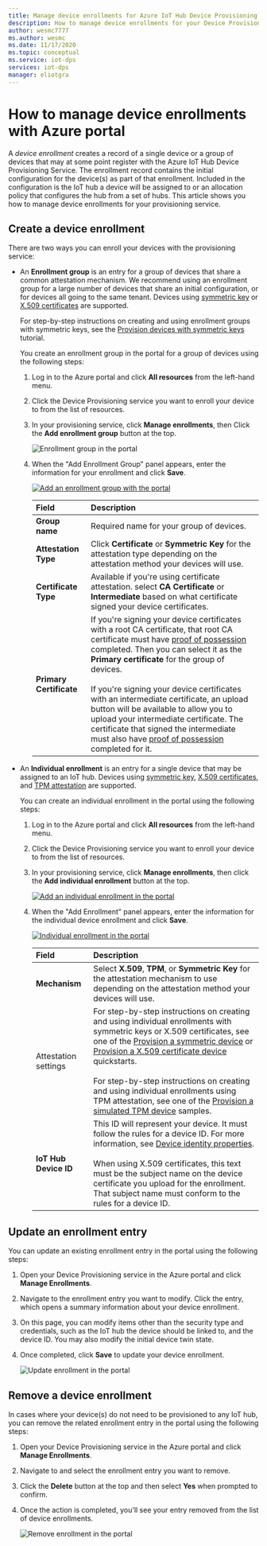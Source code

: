 ```yaml
---
title: Manage device enrollments for Azure IoT Hub Device Provisioning Service in the Azure portal 
description: How to manage device enrollments for your Device Provisioning Service (DPS) in the Azure portal
author: wesmc7777
ms.author: wesmc
ms.date: 11/17/2020
ms.topic: conceptual
ms.service: iot-dps
services: iot-dps
manager: eliotgra
---
```


# How to manage device enrollments with Azure portal

A *device enrollment* creates a record of a single device or a group of devices that may at some point register with the Azure IoT Hub Device Provisioning Service. The enrollment record contains the initial configuration for the device(s) as part of that enrollment. Included in the configuration is the IoT hub a device will be assigned to or an allocation policy that configures the hub from a set of hubs. This article shows you how to manage device enrollments for your provisioning service.


## Create a device enrollment

There are two ways you can enroll your devices with the provisioning service:

* An **Enrollment group** is an entry for a group of devices that share a common attestation mechanism. We recommend using an enrollment group for a large number of devices that share an initial configuration, or for devices all going to the same tenant. Devices using [symmetric key](concepts-symmetric-key-attestation.md) or [X.509 certificates](concepts-x509-attestation.md) are supported. 

    For step-by-step instructions on creating and using enrollment groups with symmetric keys, see the [Provision devices with symmetric keys](how-to-legacy-device-symm-key.md) tutorial.

    You create an enrollment group in the portal for a group of devices using the following steps:

    1. Log in to the Azure portal and click **All resources** from the left-hand menu.  
    1. Click the Device Provisioning service you want to enroll your device to from the list of resources.  
    1. In your provisioning service, click **Manage enrollments**, then Click the **Add enrollment group** button at the top.  
     
        ![Enrollment group in the portal](./media/how-to-manage-enrollments/add-group-enrollment.png)
        
    1. When the "Add Enrollment Group" panel appears, enter the information for your enrollment and click **Save**.  
     
        [![Add an enrollment group with the portal](./media/how-to-manage-enrollments/group-enrollment.png)](./media/how-to-manage-enrollments/group-enrollment.png#lightbox)
        
        | Field | Description |
        | :--- | :--- |
        | **Group name** | Required name for your group of devices. |
        | **Attestation Type** | Click **Certificate** or **Symmetric Key** for the attestation type depending on the attestation method your devices will use. |
        | **Certificate Type** | Available if you're using certificate attestation. select **CA Certificate** or **Intermediate** based on what certificate signed your device certificates. |
        | **Primary Certificate** | If you're signing your device certificates with a root CA certificate, that root CA certificate must have [proof of possession](how-to-verify-certificates.md) completed. Then you can select it as the **Primary certificate** for the group of devices.<br><br>If you're signing your device certificates with an intermediate certificate, an upload button will be available to allow you to upload your intermediate certificate. The certificate that signed the intermediate must also have [proof of possession](how-to-verify-certificates.md) completed for it. |

        
    

* An **Individual enrollment** is an entry for a single device that may be assigned to an IoT hub. Devices using [symmetric key](concepts-symmetric-key-attestation.md), [X.509 certificates](concepts-x509-attestation.md), and [TPM attestation](concepts-tpm-attestation.md) are supported. 

    You can create an individual enrollment in the portal using the following steps:

    1. Log in to the Azure portal and click **All resources** from the left-hand menu.
    1. Click the Device Provisioning service you want to enroll your device to from the list of resources.
    1. In your provisioning service, click **Manage enrollments**, then click the **Add individual enrollment** button at the top.   

       [![Add an individual enrollment in the portal](./media/how-to-manage-enrollments/add-individual-enrollment.png)](./media/how-to-manage-enrollments/add-individual-enrollment.png#lightbox)

    1. When the "Add Enrollment" panel appears, enter the information for the individual device enrollment and click **Save**. 
     
        [![Individual enrollment in the portal](./media/how-to-manage-enrollments/individual-enrollment.png)](./media/how-to-manage-enrollments/individual-enrollment.png#lightbox)
    
        | Field | Description |
        | :--- | :--- |
        | **Mechanism** | Select **X.509**, **TPM**, or **Symmetric Key** for the attestation mechanism to use depending on the attestation method your devices will use. |
        | Attestation settings | For step-by-step instructions on creating and using individual enrollments with symmetric keys or X.509 certificates, see one of the [Provision a symmetric device](quick-create-simulated-device-symmetric-key-java.md#create-a-device-enrollment) or [Provision a X.509 certificate device](quick-create-simulated-device-x509-java.md#create-a-self-signed-x509-device-certificate-and-individual-enrollment-entry) quickstarts.<br><br>For step-by-step instructions on creating and using individual enrollments using TPM attestation, see one of the [Provision a simulated TPM device](quick-create-simulated-device-tpm-java.md#create-a-device-enrollment-entry) samples.|
        | **IoT Hub Device ID** |  This ID will represent your device. It must follow the rules for a device ID. For more information, see [Device identity properties](../iot-hub/iot-hub-devguide-identity-registry.md#device-identity-properties).<br><br>When using X.509 certificates, this text must be the subject name on the device certificate you upload for the enrollment. That subject name must conform to the rules for a device ID.|
            


## Update an enrollment entry
You can update an existing enrollment entry in the portal using the following steps:

1. Open your Device Provisioning service in the Azure portal and click **Manage Enrollments**. 
1. Navigate to the enrollment entry you want to modify. Click the entry, which opens a summary information about your device enrollment. 
1. On this page, you can modify items other than the security type and credentials, such as the IoT hub the device should be linked to, and the device ID. You may also modify the initial device twin state. 
1. Once completed, click **Save** to update your device enrollment. 

    ![Update enrollment in the portal](./media/how-to-manage-enrollments/update-enrollment.png)

## Remove a device enrollment
In cases where your device(s) do not need to be provisioned to any IoT hub, you can remove the related enrollment entry in the portal using the following steps:

1. Open your Device Provisioning service in the Azure portal and click **Manage Enrollments**. 
1. Navigate to and select the enrollment entry you want to remove. 
1. Click the **Delete** button at the top and then select **Yes** when prompted to confirm. 
1. Once the action is completed, you'll see your entry removed from the list of device enrollments. 
 
    ![Remove enrollment in the portal](./media/how-to-manage-enrollments/remove-enrollment.png)